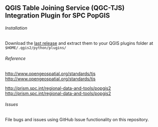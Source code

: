 ## QGIS Table Joining Service (QGC-TJS) Integration Plugin for SPC PopGIS

###### Installation
Download the [last release](https://github.com/sopac/popgis-plugin/releases) and extract them to your QGIS plugins folder at `$HOME/.qgis2/python/plugins/`

###### Reference
http://www.opengeospatial.org/standards/tjs <http://www.opengeospatial.org/standards/tjs>

http://prism.spc.int/regional-data-and-tools/popgis2 <http://prism.spc.int/regional-data-and-tools/popgis2>

###### Issues
File bugs and issues using GitHub Issue functionality on this repository.






